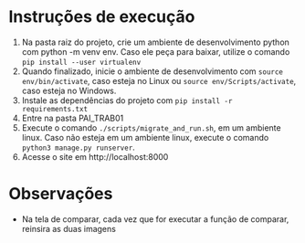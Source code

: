 # Instruções de execução
1. Na pasta raiz do projeto, crie um ambiente de desenvolvimento python com python -m venv env. Caso ele peça para baixar, utilize o comando `pip install --user virtualenv`
2. Quando finalizado, inicie o ambiente de desenvolvimento com `source env/bin/activate`, caso esteja no Linux ou `source env/Scripts/activate`, caso esteja no Windows.
3. Instale as dependências do projeto com `pip install -r requirements.txt`
4. Entre na pasta PAI_TRAB01
5. Execute o comando `./scripts/migrate_and_run.sh`, em um ambiente linux. Caso não esteja em um ambiente linux, execute o comando `python3 manage.py runserver`.
6. Acesse o site em http://localhost:8000

# Observações
* Na tela de comparar, cada vez que for executar a função de comparar, reinsira as duas imagens